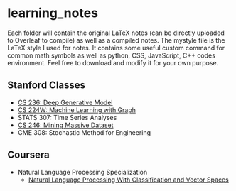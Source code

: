 # learning_notes
Each folder will contain the original LaTeX notes (can be directly uploaded to Overleaf to compile) as well as a compiled notes. 
The mystyle file is the LaTeX style I used for notes. It contains some useful custom command for common math symbols as well as python, CSS, JavaScript, C++ codes environment. Feel free to download and modify it for your own purpose. 


## Stanford Classes
- [CS 236: Deep Generative Model](https://deepgenerativemodels.github.io/)
- [CS 224W: Machine Learning with Graph](http://web.stanford.edu/class/cs224w/)
- STATS 307: Time Series Analyses 
- [CS 246: Mining Massive Dataset](https://web.stanford.edu/class/cs246/)
- CME 308: Stochastic Method for Engineering

## Coursera 
- Natural Language Processing Specialization
  - [Natural Language Processing With Classification and Vector Spaces](https://www.coursera.org/learn/classification-vector-spaces-in-nlp/home/week/1)
